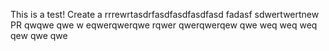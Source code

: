 This is a test! 
Create a rrrewrtasdrfasdfasdfasdfasd fadasf sdwertwertnew PR  qwqwe   qwe w eqwerqwerqwe rqwer qwerqwerqew qwe weq weq weq qew qwe qwe
